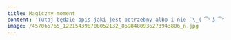 ```yaml
---
title: Magiczny moment
content: 'Tutaj będzie opis jaki jest potrzebny albo i nie ¯\_( ͡° ͜ʖ ͡°)_/¯ '
image: /457065765_122154398708052132_8698480936273943806_n.jpg
---
```

